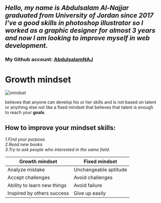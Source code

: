## *Hello, my name is Abdulsalam Al-Najjar graduated from University of Jordan since 2017 I've a good skills in photoshop illustrator so I worked as a graphic designer for almost 3 years and now I am looking to improve myself in web development.*

### My Github account: [AbdulsalamNAJ](https://github.com/AbdulsalamNAJ/)

# Growth mindset
![mindset](https://static.vecteezy.com/system/resources/previews/001/225/333/non_2x/growth-mindset-and-fixed-mindset-concept-vector.jpg)

believes that anyone can develop his or her skills and is not based on talent or anything else not like a fixed mindset that believes that talent is enough to reach your **goals**.

## How to improve your mindset skills:

*1.Find your purpose.*   
*2.Read new books.*   
*3.Try to ask people who interested in the same field.*

|  Growth mindset               |     Fixed mindset      |
|-------------------------------|------------------------|
|  Analyze mistake              | Unchangeable aptitude  |   
|  Accept challenges            | Avoid challenges       |  
|  Ability to learn new things  |  Avoid failure         |
|  Inspired by others success   |  Give up easily        |
 